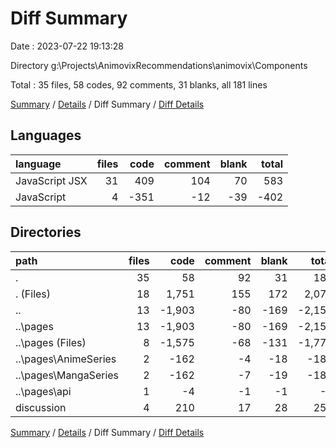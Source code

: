 # Diff Summary

Date : 2023-07-22 19:13:28

Directory g:\\Projects\\AnimovixRecommendations\\animovix\\Components

Total : 35 files,  58 codes, 92 comments, 31 blanks, all 181 lines

[Summary](results.md) / [Details](details.md) / Diff Summary / [Diff Details](diff-details.md)

## Languages
| language | files | code | comment | blank | total |
| :--- | ---: | ---: | ---: | ---: | ---: |
| JavaScript JSX | 31 | 409 | 104 | 70 | 583 |
| JavaScript | 4 | -351 | -12 | -39 | -402 |

## Directories
| path | files | code | comment | blank | total |
| :--- | ---: | ---: | ---: | ---: | ---: |
| . | 35 | 58 | 92 | 31 | 181 |
| . (Files) | 18 | 1,751 | 155 | 172 | 2,078 |
| .. | 13 | -1,903 | -80 | -169 | -2,152 |
| ..\\pages | 13 | -1,903 | -80 | -169 | -2,152 |
| ..\\pages (Files) | 8 | -1,575 | -68 | -131 | -1,774 |
| ..\\pages\\AnimeSeries | 2 | -162 | -4 | -18 | -184 |
| ..\\pages\\MangaSeries | 2 | -162 | -7 | -19 | -188 |
| ..\\pages\\api | 1 | -4 | -1 | -1 | -6 |
| discussion | 4 | 210 | 17 | 28 | 255 |

[Summary](results.md) / [Details](details.md) / Diff Summary / [Diff Details](diff-details.md)
